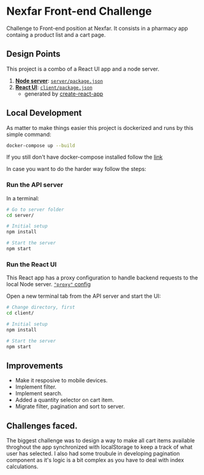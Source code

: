 # Nexfar Front-end Challenge

Challenge to Front-end position at Nexfar. It consists in a pharmacy app containg a product list and a cart page. 

## Design Points

This project is a combo of a React UI app and a node server.

  1. [**Node server**](server/): [`server/package.json`](server/package.json)
  2. [**React UI**](client/): [`client/package.json`](client/package.json)
      * generated by [create-react-app](https://github.com/facebookincubator/create-react-app)

## Local Development

As matter to make things easier this project is dockerized and runs by this simple command:

```bash
docker-compose up --build
```

If you still don't have docker-compose installed follow the [link](https://docs.docker.com/compose/install/)

In case you want to do the harder way follow the steps:


### Run the API server

In a terminal:

```bash
# Go to server folder
cd server/

# Initial setup
npm install

# Start the server
npm start
```

### Run the React UI

This React app has a proxy configuration to handle backend requests to the local Node server. [`"proxy"` config](client/package.json)


Open a new terminal tab from the API server and start the UI:

```bash
# Change directory, first
cd client/

# Initial setup
npm install

# Start the server
npm start
```

## Improvements

* Make it resposive to mobile devices.
* Implement filter.
* Implement search.
* Added a quantity selector on cart item.
* Migrate filter, pagination and sort to server.


## Challenges faced.

The biggest challenge was to design a way to make all cart items available throghout the app synchronized with localStorage to keep a track of what user has selected. I also had some troubule in developing pagination component as it's logic is a bit complex as you have to deal with index calculations.
